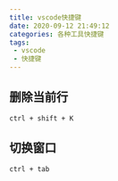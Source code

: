 ```yaml
---
title: vscode快捷键
date: 2020-09-12 21:49:12
categories: 各种工具快捷键
tags:
 - vscode
 - 快捷键
---
```




## 删除当前行

```
ctrl + shift + K
```



## 切换窗口

```
ctrl + tab
```


